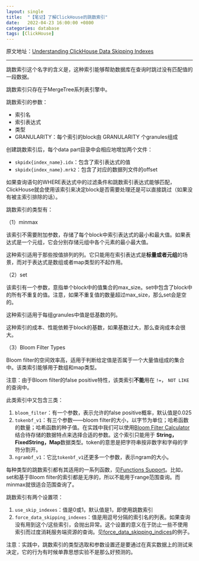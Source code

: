 ```yaml
---
layout: single
title:  "【笔记】了解ClickHouse的跳数索引"
date:   2022-04-23 16:00:00 +0800
categories: database
tags: [ClickHouse]
---
```


原文地址：[Understanding ClickHouse Data Skipping Indexes](https://clickhouse.com/docs/en/guides/improving-query-performance/skipping-indexes)

---

跳数索引这个名字的含义是，这种索引能够帮助数据库在查询时跳过没有匹配值的一段数据。

跳数索引只存在于MergeTree系列表引擎中。

跳数索引的参数：

* 索引名
* 索引表达式
* 类型
* GRANULARITY：每个索引的block由 GRANULARITY 个granules组成

创建跳数索引后，每个data part目录中会相应地增加两个文件：

* `skpidx{index_name}.idx`：包含了索引表达式的值
* `skpidx{index_name}.mrk2`：包含了对应的数据列文件的offset



如果查询语句的WHERE表达式中的过滤条件和跳数索引表达式能够匹配，ClickHouse就会使用该索引来决定block是否需要处理还是可以直接跳过（如果没有被主索引排除的话）。



跳数索引的类型有：

（1）minmax

该索引不需要附加参数，存储了每个block中索引表达式的最小和最大值。如果表达式是一个元组，它会分别存储元组中各个元素的最小最大值。

这种索引适用于那些按值排列的列。它只能用在索引表达式是**标量或者元组**的场景，而对于表达式是数组或者map类型的不起作用。



（2）set

该索引有一个参数，意指单个block中的值集合的max_size。set中包含了block中的所有不重复的值。注意，如果不重复值的数量超过max_size，那么set会是空的。

这种索引适用于每组granules中值是低基数的列。

这种索引的成本、性能依赖于block的基数，如果基数过大，那么查询成本会很大。



（3）Bloom Filter Types

Bloom filter的空间效率高，适用于判断给定值是否属于一个大量值组成的集合中。该类索引能够用于数组和map类型。

注意：由于Bloom filter的false positive特性，该类索引**不能**用在 `!=`， `NOT LIKE`的查询中。

此类索引中又包含三类：

1. `bloom_filter`：有一个参数，表示允许的false positive概率，默认值是0.025
2. `tokenbf_v1`：有三个参数——bloom filter的大小，以字节为单位；哈希函数的数量；哈希函数的种子值。在实践中我们可以使用[Bloom Filter Calculator ](https://hur.st/bloomfilter/)结合待存储的数据特点来选择合适的参数。这个索引只能用于 **String，FixedString，Map**数据类型。token的意思是把字符串按非数字和字母的字符分割开。
3. `ngrambf_v1`：它比`tokenbf_v1`还更多一个参数，表示ngram的大小。



每种类型的跳数索引都有其适用的一系列函数，见[Functions Support](https://clickhouse.com/docs/en/engines/table-engines/mergetree-family/mergetree/#functions-support)。比如，set和基于Bloom filter的索引都是无序的，所以不能用于range范围查询。而minmax就很适合范围查询了。



跳数索引有两个设置项：

1. `use_skip_indexes`：值是0或1，默认值是1，即使用跳数索引
2. `force_data_skipping_indexes`：值是用逗号分隔的索引名的列表。如果查询没有用到这个/这些索引，会抛出异常。这个设置的意义在于防止一些不使用索引而过度消耗服务端资源的查询。见[force_data_skipping_indices](https://clickhouse.com/docs/en/operations/settings/#settings-force_data_skipping_indices)的例子。



注意：实践中，跳数索引的类型选取和参数设置还是要通过在真实数据上的测试来决定，它的行为有时候单靠思想实验不是那么好预测的。
